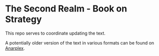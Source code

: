 # The Second Realm - Book on Strategy

This repo serves to coordinate updating the text.

A potentially older version of the text in various formats can be found on
[Anarplex](https://anarplex.net/files/secondrealm.html).
